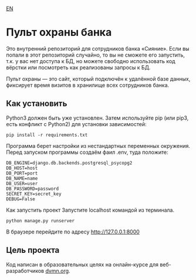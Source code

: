 [EN](https://github.com/wezbicka/django-orm-watching-storage/blob/master/README.EN.md)
# Пульт охраны банка
Это внутренний репозиторий для сотрудников банка «Сияние». Если вы попали в этот репозиторий случайно, то вы не сможете его запустить, т.к. у вас нет доступа к БД, но можете свободно использовать код вёрстки или посмотреть как реализованы запросы к БД.

Пульт охраны — это сайт, который подключён к удалённой базе данных, фиксирует время визитов в хранилище всех сотрудников банка.

## Как установить
Python3 должен быть уже установлен. Затем используйте pip (или pip3, есть конфликт с Python2) для установки зависимостей:
```
pip install -r requirements.txt
```

Программа берет настройки из нестандартных переменных окружения. Перед запуском программы создаём фаил .env, туда положите:
```
DB_ENGINE=django.db.backends.postgresql_psycopg2
DB_HOST=host
DB_PORT=port
DB_NAME=name
DB_USER=user
DB_PASSWORD=password
SECRET_KEY=secret_key
DEBUG=False
```
Как запустить проект
Запустите localhost командой из терминала.
```
python manage.py runserver
```
В браузере перейдите по адресу http://127.0.0.1:8000

## Цель проекта
Код написан в образовательных целях на онлайн-курсе для веб-разработчиков [dvmn.org](https://dvmn.org).
